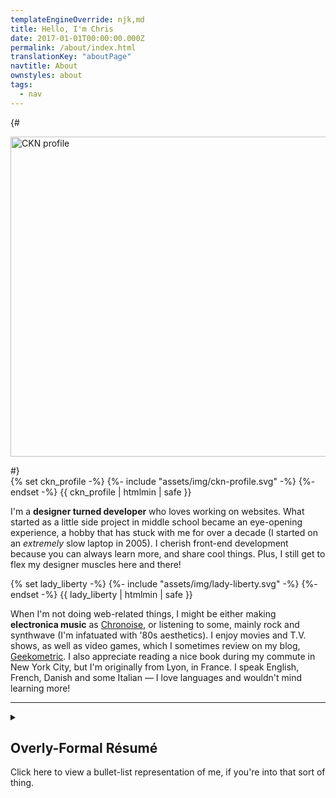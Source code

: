 ```yaml
---
templateEngineOverride: njk,md
title: Hello, I'm Chris
date: 2017-01-01T00:00:00.000Z
permalink: /about/index.html
translationKey: "aboutPage"
navtitle: About
ownstyles: about
tags:
  - nav
---
```


{# <div class="u-posRelative u-beforeCover u-afterCover u-floatRight u-displayInlineBlock u-marginBlockEnd--half u-marginInlineStart u-bg--currentColor about__image">
  <img src="/assets/img/profile.jpg" alt="CKN profile" width="512" height="512" class="u-zIndex--1 u-posRelative" onload="this.parentElement.className+=' about__image--loaded'">
</div> #}
<div class="about__profile u-posRelative u-floatLeft u-marginBlockEnd--double u-marginInlineEnd--double">
  {% set ckn_profile -%}
  {%- include "assets/img/ckn-profile.svg" -%}
  {%- endset -%}
  {{ ckn_profile | htmlmin | safe }}
</div>

I'm a **designer turned developer** who loves working on websites. What started as a little side project in middle school became an eye-opening experience, a hobby that has stuck with me for over a decade (I started on an *extremely* slow laptop in 2005). I cherish front-end development because you can always learn more, and share cool things. Plus, I still get to flex my designer muscles here and there!

<div class="about__lady-liberty u-posRelative u-floatRight u-marginBlockEnd--double u-marginInlineStart--double">
  {% set lady_liberty -%}
  {%- include "assets/img/lady-liberty.svg" -%}
  {%- endset -%}
  {{ lady_liberty | htmlmin | safe }}
</div>

When I'm not doing web-related things, I might be either making **electronica music** as [Chronoise](https://chronoise.com), or listening to some, mainly rock and synthwave (I'm infatuated with '80s aesthetics). I enjoy movies and T.V. shows, as well as video games, which I sometimes review on my blog, [Geekometric](https://geekometric.com). I also appreciate reading a nice book during my commute in New York City, but I'm originally from Lyon, in France. I speak English, French, Danish and some Italian — I love languages and wouldn't mind learning more!

<hr class="u-floatClear">

<details class="u-flow">
<summary class="h2">
<div class="u-displayInlineBlock">

## Overly-Formal Résumé

</div>

<p class="u-width-100">Click here to view a bullet-list representation of me, if you're into that sort of thing.</p>
    
</summary>

<div>

### Skills

- **Development:** HTML5, CSS, JavaScript, PHP (OOP, WordPress), MySQL
- **Tools:** Git, Gulp, JAMstack (static sites with Hugo or Eleventy, on Netlify)
- **Design:** Photoshop, Illustrator, InDesign, Sketch
- **Motion Design:** After Effects, Premiere Pro, Cinema 4D

### Experience

- **2020:** senior front-end developer at MOJO PSG
- **2018–2019:** front-end developer at MOJO PSG
- **2015–2018:** freelance activity in digital marketing

### Education

- **2015:** Digital Transformation Certificate from HEC Paris
- **2014–2015:** motion design studies at e-artsup Paris
- **2011–2014:** graphic design studies at e-artsup Lyon

### Languages

- **English:** fluent
- **French:** fluent
- **Danish:** fluent
- **Italian:** intermediate
- *Also reads Cyrillic, Hiragana and Katakana*

### Interests

- **Daily intake:** tea or coffee, music, books, video games, movies, and T.V. shows
- **Geekometric:** personal blog reviewing movies, music, and games (since 2013)
- **Chronoise:** creating electronica music (since 2010)

### Legal Documents

- **Work:** United States "Green Card" holder

### Online

- [Twitter: @ckirknielsen](https://twitter.com/ckirknielsen)
- [GitHub: chriskirknielsen](https://github.com/chriskirknielsen)
- [CodePen: chriskirknielsen](https://codepen.io/chriskirknielsen)
- [Geekometric](https://geekometric.com) (static site built with Hugo, running on Netlify)
- [Chronoise](https://chronoise.com)

</div>
</details>